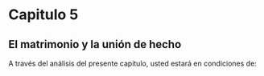 # Capitulo 5


## El matrimonio y la unión de hecho

A través del análisis del presente capitulo, usted estará en condiciones de:


